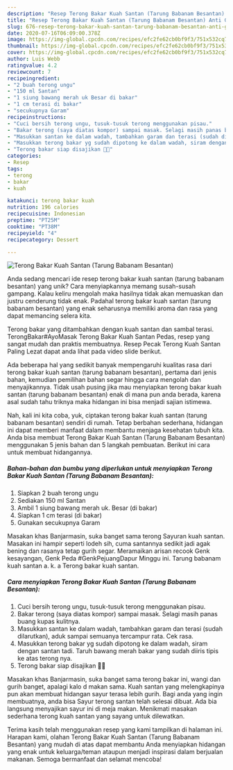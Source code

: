 ```yaml
---
description: "Resep Terong Bakar Kuah Santan (Tarung Babanam Besantan) Anti Gagal"
title: "Resep Terong Bakar Kuah Santan (Tarung Babanam Besantan) Anti Gagal"
slug: 676-resep-terong-bakar-kuah-santan-tarung-babanam-besantan-anti-gagal
date: 2020-07-16T06:09:00.378Z
image: https://img-global.cpcdn.com/recipes/efc2fe62cb0bf9f3/751x532cq70/terong-bakar-kuah-santan-tarung-babanam-besantan-foto-resep-utama.jpg
thumbnail: https://img-global.cpcdn.com/recipes/efc2fe62cb0bf9f3/751x532cq70/terong-bakar-kuah-santan-tarung-babanam-besantan-foto-resep-utama.jpg
cover: https://img-global.cpcdn.com/recipes/efc2fe62cb0bf9f3/751x532cq70/terong-bakar-kuah-santan-tarung-babanam-besantan-foto-resep-utama.jpg
author: Luis Webb
ratingvalue: 4.2
reviewcount: 7
recipeingredient:
- "2 buah terong ungu"
- "150 ml Santan"
- "1 siung bawang merah uk Besar di bakar"
- "1 cm terasi di bakar"
- "secukupnya Garam"
recipeinstructions:
- "Cuci bersih terong ungu, tusuk-tusuk terong menggunakan pisau."
- "Bakar terong (saya diatas kompor) sampai masak. Selagi masih panas buang kupas kulitnya."
- "Masukkan santan ke dalam wadah, tambahkan garam dan terasi (sudah dilarutkan), aduk sampai semuanya tercampur rata. Cek rasa."
- "Masukkan terong bakar yg sudah dipotong ke dalam wadah, siram dengan santan tadi. Taruh bawang merah bakar yang sudah diiris tipis ke atas terong nya."
- "Terong bakar siap disajikan 🥰🥰"
categories:
- Resep
tags:
- terong
- bakar
- kuah

katakunci: terong bakar kuah 
nutrition: 196 calories
recipecuisine: Indonesian
preptime: "PT25M"
cooktime: "PT38M"
recipeyield: "4"
recipecategory: Dessert

---
```



![Terong Bakar Kuah Santan (Tarung Babanam Besantan)](https://img-global.cpcdn.com/recipes/efc2fe62cb0bf9f3/751x532cq70/terong-bakar-kuah-santan-tarung-babanam-besantan-foto-resep-utama.jpg)

Anda sedang mencari ide resep terong bakar kuah santan (tarung babanam besantan) yang unik? Cara menyiapkannya memang susah-susah gampang. Kalau keliru mengolah maka hasilnya tidak akan memuaskan dan justru cenderung tidak enak. Padahal terong bakar kuah santan (tarung babanam besantan) yang enak seharusnya memiliki aroma dan rasa yang dapat memancing selera kita.

Terong bakar yang ditambahkan dengan kuah santan dan sambal terasi. TerongBakar#AyoMasak Terong Bakar Kuah Santan Pedas, resep yang sangat mudah dan praktis membuatnya. Resep Pecak Terong Kuah Santan Paling Lezat dapat anda lihat pada video slide berikut.

Ada beberapa hal yang sedikit banyak mempengaruhi kualitas rasa dari terong bakar kuah santan (tarung babanam besantan), pertama dari jenis bahan, kemudian pemilihan bahan segar hingga cara mengolah dan menyajikannya. Tidak usah pusing jika mau menyiapkan terong bakar kuah santan (tarung babanam besantan) enak di mana pun anda berada, karena asal sudah tahu triknya maka hidangan ini bisa menjadi sajian istimewa.


Nah, kali ini kita coba, yuk, ciptakan terong bakar kuah santan (tarung babanam besantan) sendiri di rumah. Tetap berbahan sederhana, hidangan ini dapat memberi manfaat dalam membantu menjaga kesehatan tubuh kita. Anda bisa membuat Terong Bakar Kuah Santan (Tarung Babanam Besantan) menggunakan 5 jenis bahan dan 5 langkah pembuatan. Berikut ini cara untuk membuat hidangannya.

<!--inarticleads1-->

##### Bahan-bahan dan bumbu yang diperlukan untuk menyiapkan Terong Bakar Kuah Santan (Tarung Babanam Besantan):

1. Siapkan 2 buah terong ungu
1. Sediakan 150 ml Santan
1. Ambil 1 siung bawang merah uk. Besar (di bakar)
1. Siapkan 1 cm terasi (di bakar)
1. Gunakan secukupnya Garam


Masakan khas Banjarmasin, suka banget sama terong Sayuran kuah santan. Masakan ini hampir seperti lodeh sih, cuma santannya sedikit jadi agak bening dan rasanya tetap gurih segar. Meramaikan arisan recook Genk kesayangan, Genk Peda #GenkPejuangDapur Minggu ini. Tarung babanam kuah santan a. k. a Terong bakar kuah santan. 

<!--inarticleads2-->

##### Cara menyiapkan Terong Bakar Kuah Santan (Tarung Babanam Besantan):

1. Cuci bersih terong ungu, tusuk-tusuk terong menggunakan pisau.
1. Bakar terong (saya diatas kompor) sampai masak. Selagi masih panas buang kupas kulitnya.
1. Masukkan santan ke dalam wadah, tambahkan garam dan terasi (sudah dilarutkan), aduk sampai semuanya tercampur rata. Cek rasa.
1. Masukkan terong bakar yg sudah dipotong ke dalam wadah, siram dengan santan tadi. Taruh bawang merah bakar yang sudah diiris tipis ke atas terong nya.
1. Terong bakar siap disajikan 🥰🥰


Masakan khas Banjarmasin, suka banget sama terong bakar ini, wangi dan gurih banget, apalagi kalo d makan sama. Kuah santan yang melengkapinya pun akan membuat hidangan sayur terasa lebih gurih. Bagi anda yang ingin membuatnya, anda bisa Sayur terong santan telah selesai dibuat. Ada bia langsung menyajikan sayur ini di meja makan. Menikmati masakan sederhana terong kuah santan yang sayang untuk dilewatkan. 

Terima kasih telah menggunakan resep yang kami tampilkan di halaman ini. Harapan kami, olahan Terong Bakar Kuah Santan (Tarung Babanam Besantan) yang mudah di atas dapat membantu Anda menyiapkan hidangan yang enak untuk keluarga/teman ataupun menjadi inspirasi dalam berjualan makanan. Semoga bermanfaat dan selamat mencoba!
